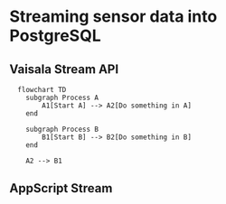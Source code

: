 # Streaming sensor data into PostgreSQL


## Vaisala Stream API
```mermaid
  flowchart TD
    subgraph Process A
        A1[Start A] --> A2[Do something in A]
    end

    subgraph Process B
        B1[Start B] --> B2[Do something in B]
    end

    A2 --> B1

```






## AppScript Stream

```mermaid

```
```








